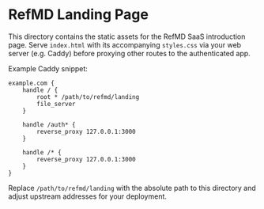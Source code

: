 # RefMD Landing Page

This directory contains the static assets for the RefMD SaaS introduction page. Serve `index.html` with its accompanying `styles.css` via your web server (e.g. Caddy) before proxying other routes to the authenticated app.

Example Caddy snippet:

```
example.com {
    handle / {
        root * /path/to/refmd/landing
        file_server
    }

    handle /auth* {
        reverse_proxy 127.0.0.1:3000
    }

    handle /* {
        reverse_proxy 127.0.0.1:3000
    }
}
```

Replace `/path/to/refmd/landing` with the absolute path to this directory and adjust upstream addresses for your deployment.
